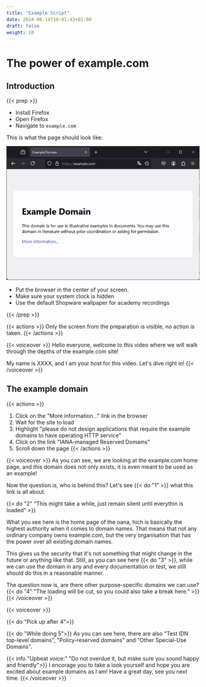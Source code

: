 ```yaml
---
title: "Example Script"
date: 2024-06-14T10:01:43+02:00
draft: false
weight: 10
---
```


<!-- 
# Purpose of this file

This is an example script.
This text will not be shown in the output file, it is meant to tell you a bit about how this script works.
To add comments to a markdown file like this, we use the syntax from HTML: https://www.w3schools.com/html/html_comments.asp

Read along to learn how to create your own script.

Before we start, let's learn how comments can be used to either communicate with your future self ot other people that might want to use this in the future.

Depending on how a line in a comment starts, it can mean different things.
If you are using VS Code an the recommended extensions for editing this file, the different types of comments will even be colorized for your convenience.
VS Code is available here: https://code.visualstudio.com/

The comments differ in how they start. So only the first character or word decides, what type of comment we are looking at here.

Here is a list of all comment types we use in script creation:

# This is just an information

* This is important information

! This is a warning.

? This comment indicates: Something is unclear

// This is an information you want to keep, but it's no longer relevant.

TODO This indicates an unfinished task

-->

<!-- # Markdown

For structuring your video script, just use normal markdown.
You can learn markdown in 60 seconds here: https://commonmark.org/help/

-->

# The power of example.com

## Introduction

<!-- # Shortcode: Prep (Preparation)

When you write text between the elements {{< prep >}} and {{< /prep >}},
whatever you are describing in the text between those elements is meant to be
done by the person recording the video before the actual recording.

Things to describe here are what the environment should look like,
what tools they should use, or which version of specific tools.

! This should put the person reading this in the position to start recording
! and follow the steps described in the next steps. Basically, after all of
! what you described here is done, everything should be ready to record.

You can also use media files along with your description.

* Note the difference between {{< prep >}} and {{< /prep >}}:
* The second one indicating the end of the description has a preceding "/" character.

-->
{{< prep >}}
- Install Firefox
- Open Firefox
- Navigate to `example.com`

This is what the page should look like:

![screenshot: example.com](image.png)

- Put the browser in the center of your screen.
- Make sure your system clock is hidden
- Use the default Shopware wallpaper for academy recordings

{{< /prep >}}

<!-- # Shortcode: Actions

When you write text between the elements {{< actions >}} and {{< /actions >}},
whatever you are describing in the text between those elements is meant to be
done by the person recording on their computer and recorded for the resulting video.

This means between these tags, you are expected to describe a succession of events
on the screen of a computer that are recorded. Be as specific as needed, the goal
is that someone who is not you can take this description and use it to create content
based off of it.

You can also use media files along with your description.

* Note the difference between {{< actions >}} and {{< /actions >}}:
* The second one indicating the end of the description has a preceding "/" character.

-->
{{< actions >}}
Only the screen from the preparation is visible, no action is taken.
{{< /actions >}}

<!-- # Shortcode: Voiceover

When you write text between the elements {{< voiceover >}} and {{< /voiceover >}},
whatever you are describing in the text between those elements is meant to be
read aloud during whatever you have describes with the preceding "visuals" shortcode (see above).

* Note the difference between {{< voiceover >}} and {{< /voiceover >}}:
* The second one indicating the end of the description has a preceding "/" character.

-->
{{< voiceover >}}
Hello everyone, welcome to this video where we will walk through the depths of the example.com site!

My name is XXXX, and I am your host for this video. Let's dive right in!
{{< /voiceover >}}

## The example domain

{{< actions >}}
1. Click on the "More information..." link in the browser
2. Wait for the site to load
3. Highlight "please do not design applications that require the example domains to have operating HTTP service"
4. Click on the link "IANA-managed Reserved Domains"
5. Scroll down the page
{{< /actions >}}

<!-- # Linking actions and voicover

Until now, we only talked about leavin comments in the code of the script.
But what if you want to leave a comment in the voiceover to indicate when
specific actions should be taken, or to provide instructions like how
to say things, or when?

Use the shortcode {{< do "X" >}}. This has no closing tag as the other shortcodes, as it is meant to be used
inline in your text as shown below. The idea is to just provide the number of the action defined in the last 
"actions" block so the person recording (or cutting in postproduction) knows how to syncronise what is said
and done.

You can provide additional information that is shown when hovering over the action item if needed, like shown
in the second example.

-->
{{< voiceover >}}
As you can see, we are looking at the example.com home page, and this domain does not only exists, it is even meant to be used as an example!

Now the question is, who is behind this? Let's see {{< do "1" >}} what this link is all about.

{{< do "2" "This might take a while, just remain silent until everythin is loaded" >}}

What you see here is the home page of the oana, hich is basically the highest authority when it comes to domain names.
That means that not any ordinary company owns example.com, but the very organisation that has the power over all existing
domain names.

This gives us the security that it's not something that might change in the future or anything like that.
Still, as you can see here {{< do "3" >}}, while we can use the domain in any and every documentation or test, we still should
do this in a reasonable manner.

The question now is, are there other purpose-specific domains we can use? {{< do "4" "The loading will be cut, so you could also take a break here." >}}
{{< /voiceover >}}

<!--
# Splitting voiceovers

If you know that something can be recorded in multiple takes, end the voiceover block and create a new one.
This indicates to the person recording that this does not need to be recorded in one piece.

Remember, the goal of these scripts is to be easy to read and implement.
If something doesn't work just report it to the maintainers and we'll find a solution.

-->
{{< voiceover >}}
<!--
* Still, be so kind to reference the last step that led us here
* if things are complicated, add a new prep block between to make things easier
-->
{{< do "Pick up after 4">}}

{{< do "While doing 5">}}
As you can see here, there are also "Test IDN top-level domains", "Policy-reserved domains" and "Other Special-Use Domains".

<!-- # you can also use the info shortcode to add additional instructions and details, it works similar to the "do" shortcode -->
{{< info "Upbeat voice:" "Do not overdue it, but make sure you sound happy and friendly">}} I encorage you to take a look yourself and hope you are excited about example domains as I am! Have a great day, see you next time.
{{< /voiceover >}}